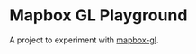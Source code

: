 # Mapbox GL Playground

A project to experiment with [mapbox-gl](https://www.mapbox.com/mapbox-gljs).
